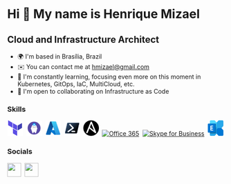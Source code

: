 Hi 👋 My name is Henrique Mizael
================================

Cloud and Infrastructure Architect
----------------------------------

* 🌍  I'm based in Brasília, Brazil
* ✉️  You can contact me at [hmizael@gmail.com](mailto:hmizael@gmail.com)
* 🧠  I'm constantly learning, focusing even more on this moment in Kubernetes, GitOps, IaC, MultiCloud, etc.
* 🤝  I'm open to collaborating on Infrastructure as Code

### Skills

<p align="left">
<a href="https://terraform.io/" target="_blank" rel="noreferrer"><img src="https://raw.githubusercontent.com/hmizael/profileme-dev/main/public/icons/skills/terraformio-icon.svg" width="36" height="36" alt="Terraform" /></a>&nbsp
<a href="https://terragrunt.gruntwork.io/" target="_blank" rel="noreferrer"><img src="https://raw.githubusercontent.com/hmizael/profileme-dev/main/public/icons/skills/terragrunt-icon.png" width="36" height="36" alt="Terragrunt" /></a>&nbsp
<a href="https://azure.com/" target="_blank" rel="noreferrer"><img src="https://raw.githubusercontent.com/hmizael/profileme-dev/main/public/icons/skills/azure-icon.svg" width="36" height="36" alt="Azure" /></a>&nbsp
<a href="https://github.com/PowerShell/PowerShell/" target="_blank" rel="noreferrer"><img src="https://raw.githubusercontent.com/hmizael/profileme-dev/main/public/icons/skills/PowerShell-core-icon.png" width="36" height="36" alt="Powershell" /></a>&nbsp
<a href="https://www.ansible.com/" target="_blank" rel="noreferrer"><img src="https://raw.githubusercontent.com/hmizael/profileme-dev/main/public/icons/skills/ansible-icon.svg" width="36" height="36" alt="Ansible" /></a>&nbsp
<a href="https://www.microsoft.com/en-us/microsoft-365" target="_blank" rel="noreferrer"><img src="https://raw.githubusercontent.com/hmizael/profileme-dev/main/public/icons/skills/office-365-icon.svg" width="36" height="36" alt="Office 365" /></a>&nbsp
<a href="https://docs.microsoft.com/en-us/skypeforbusiness/" target="_blank" rel="noreferrer"><img src="https://raw.githubusercontent.com/hmizael/profileme-dev/main/public/icons/skills/s4b-icon.svg" width="36" height="36" alt="Skype for Business" /></a>&nbsp
<a href="https://docs.microsoft.com/en-us/exchange/" target="_blank" rel="noreferrer"><img src="https://raw.githubusercontent.com/hmizael/profileme-dev/main/public/icons/skills/exchange-icon.svg" width="36" height="36" alt="Exchange Server" /></a>&nbsp
</p>

### Socials

<p align="left">
<a href="https://www.github.com/hmizael" target="_blank" rel="noreferrer"><img src="https://raw.githubusercontent.com/danielcranney/readme-generator/main/public/icons/socials/github.svg" width="32" height="32" /></a>&nbsp
<a href="https://www.linkedin.com/in/hmizael" target="_blank" rel="noreferrer"><img src="https://raw.githubusercontent.com/danielcranney/readme-generator/main/public/icons/socials/linkedin.svg" width="32" height="32" /></a>&nbsp
</p>
